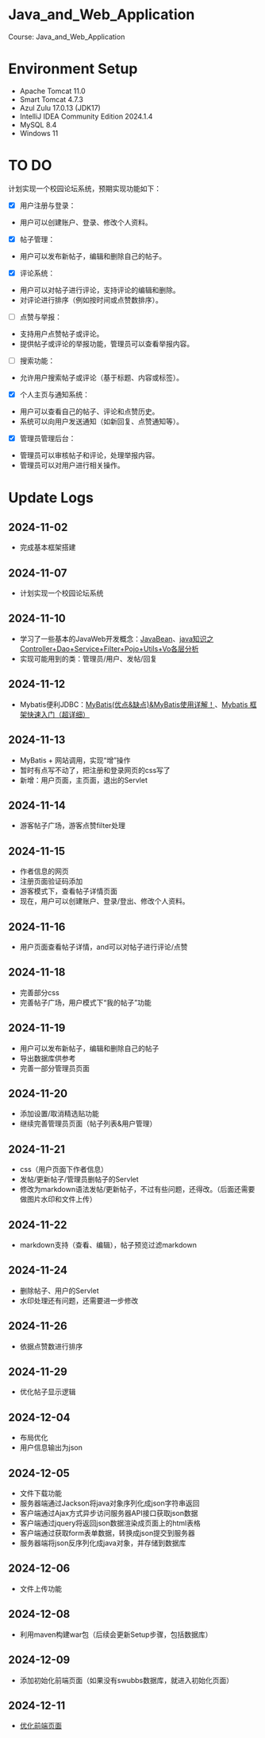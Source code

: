 # Java_and_Web_Application
Course: Java_and_Web_Application

# Environment Setup

+ Apache Tomcat 11.0
+ Smart Tomcat 4.7.3
+ Azul Zulu 17.0.13 (JDK17)
+ IntelliJ IDEA Community Edition 2024.1.4
+ MySQL 8.4
+ Windows 11

# TO DO

计划实现一个校园论坛系统，预期实现功能如下：

- [x] 用户注册与登录：
+ 用户可以创建账户、登录、修改个人资料。
- [x] 帖子管理：
+ 用户可以发布新帖子，编辑和删除自己的帖子。
- [x] 评论系统：
+ 用户可以对帖子进行评论，支持评论的编辑和删除。
+ 对评论进行排序（例如按时间或点赞数排序）。
- [ ] 点赞与举报：
+ 支持用户点赞帖子或评论。
+ 提供帖子或评论的举报功能，管理员可以查看举报内容。
- [ ] 搜索功能：
+ 允许用户搜索帖子或评论（基于标题、内容或标签）。
- [X] 个人主页与通知系统：
+ 用户可以查看自己的帖子、评论和点赞历史。
+ 系统可以向用户发送通知（如新回复、点赞通知等）。
- [X] 管理员管理后台：
+ 管理员可以审核帖子和评论，处理举报内容。
+ 管理员可以对用户进行相关操作。

# Update Logs

## 2024-11-02
+ 完成基本框架搭建

## 2024-11-07
+ 计划实现一个校园论坛系统

## 2024-11-10
+ 学习了一些基本的JavaWeb开发概念：[JavaBean](https://blog.csdn.net/CZB_xiaoniu/article/details/79470703)、[java知识之Controller+Dao+Service+Filter+Pojo+Utils+Vo各层分析](https://blog.csdn.net/qq_38881474/article/details/96447154)
+ 实现可能用到的类：管理员/用户、发帖/回复

## 2024-11-12
+ Mybatis便利JDBC：[MyBatis(优点&缺点)&MyBatis使用详解！](https://zhuanlan.zhihu.com/p/338487669)、[Mybatis 框架快速入门（超详细）](https://blog.csdn.net/weixin_43883917/article/details/113731380)

## 2024-11-13
+ MyBatis + 网站调用，实现“增”操作
+ 暂时有点写不动了，把注册和登录网页的css写了
+ 新增：用户页面，主页面，退出的Servlet

## 2024-11-14
+ 游客帖子广场，游客点赞filter处理

## 2024-11-15
+ 作者信息的网页
+ 注册页面验证码添加
+ 游客模式下，查看帖子详情页面
+ 现在，用户可以创建账户、登录/登出、修改个人资料。

## 2024-11-16
+ 用户页面查看帖子详情，and可以对帖子进行评论/点赞

## 2024-11-18
+ 完善部分css
+ 完善帖子广场，用户模式下“我的帖子”功能

## 2024-11-19
+ 用户可以发布新帖子，编辑和删除自己的帖子
+ 导出数据库供参考
+ 完善一部分管理员页面

## 2024-11-20
+ 添加设置/取消精选贴功能
+ 继续完善管理员页面（帖子列表&用户管理）

## 2024-11-21
+ css（用户页面下作者信息）
+ 发帖/更新帖子/管理员删帖子的Servlet
+ 修改为markdown语法发帖/更新帖子，不过有些问题，还得改。（后面还需要做图片水印和文件上传）

## 2024-11-22
+ markdown支持（查看、编辑），帖子预览过滤markdown

## 2024-11-24
+ 删除帖子、用户的Servlet
+ 水印处理还有问题，还需要进一步修改

## 2024-11-26
+ 依据点赞数进行排序

## 2024-11-29
+ 优化帖子显示逻辑

## 2024-12-04
+ 布局优化
+ 用户信息输出为json

## 2024-12-05
+ 文件下载功能
+ 服务器端通过Jackson将java对象序列化成json字符串返回
+ 客户端通过Ajax方式异步访问服务器API接口获取json数据
+ 客户端通过jquery将返回json数据渲染成页面上的html表格
+ 客户端通过获取form表单数据，转换成json提交到服务器
+ 服务器端将json反序列化成java对象，并存储到数据库

## 2024-12-06
+ 文件上传功能

## 2024-12-08
+ 利用maven构建war包（后续会更新Setup步骤，包括数据库）

## 2024-12-09
+ 添加初始化前端页面（如果没有swubbs数据库，就进入初始化页面）

## 2024-12-11
+ [优化前端页面]()